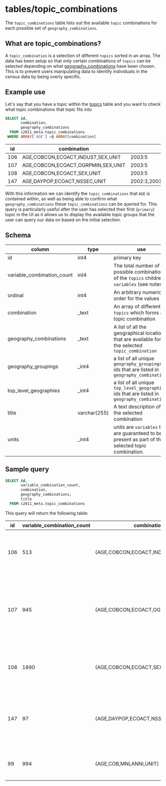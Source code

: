 # tables/topic_combinations
The `topic_combinations` table lists out the available `topic` combinations for each possible set of `geography_combinations`.

## What are topic_combinations?
A `topic_combination` is a selection of different `topics` sorted in an array. The data has been setup so that only certain combinations of `topics` can be selected depending on what [geography_combinations](geography_combinations.md) have been chosen. This is to prevent users manipulating data to identify individuals in the census data by being overly specific.

## Example use
Let's say that you have a topic within the [topics](topics.md) table and you want to check what topic combinations that topic fits into

```sql
SELECT id, 
       combination,
       geography_combinations
  FROM c2011_meta.topic_combinations
 WHERE ARRAY['AGE'] <@ ARRAY[combination]
```

|id|combination|geography_combinations|
|-|-|-|
|106|AGE,COBCON,ECOACT,INDUST,SEX,UNIT|2003:5|
|107|AGE,COBCON,ECOACT,OGRPMIN,SEX,UNIT|2003:5|
|108|AGE,COBCON,ECOACT,SEX,UNIT|2003:5|
|147|AGE,DAYPOP,ECOACT,NSSEC,UNIT|2002:3,2003:4,2003:5,2003:7,2004:4,2005:4,2006:4,2006:5,2006:7,2007:5,2008:4,2008:7,2009:5,2011:4,2013:4,2013:7|

With this information we can identify the `topic combinations` that `AGE` is contained within, as well as being able to confirm what `geography_combinations` these `topic_combinations` can be queried for.
This query is particularly useful after the user has selected their first (`primary`) topic in the UI as it allows us to display the available topic groups that the user can query our data on based on the initial selection.

## Schema

|column|type|use|
|-|-|-|
|id|int4|primary key|
|variable_combination_count|int4|The total number of possible combinations of the `topics` children `variables` (see notes)|
|ordinal|int4|An arbitrary numerical order for the values|
|combination|_text|An array of different `topics` which forms a topic combination|
|geography_combinations|_text|A list of all the geographical locations that are available for the selected `topic_combination`|
|geography_groupings|_int4|a list of all unique `geography_groupings` ids that are listed in `geography_combinations`|
|top_level_geographies|_int4|a list of all unique `top_level_geographies` ids that are listed in `geography_combinations`|
|title|varchar(255)|A text description of the selected combination|
|units|_int4|units are `variables` that are guaranteed to be present as part of the selected topic combination.|


## Sample query

```sql
SELECT id, 
       variable_combination_count, 
       combination, 
       geography_combinations, 
       title 
  FROM c2011_meta.topic_combinations
```

This query will return the following table:

|id|variable_combination_count|combination|geography_combinations|title|
|-|-|-|-|-|
|106|513|{AGE,COBCON,ECOACT,INDUST,SEX,UNIT}|{2003:5}|Country of birth (condensed for Northern Ireland) by Industry by Sex 2011|
|107|945|{AGE,COBCON,ECOACT,OGRPMIN,SEX,UNIT}|{2003:5}|Country of birth (condensed for Northern Ireland) by Economic activity by Occupation (minor groups) by Sex 2011|
|108|1890|{AGE,COBCON,ECOACT,SEX,UNIT}|{2003:5}|Age by Country of birth (condensed) by Economic activity by Sex 2011|
|147|97|{AGE,DAYPOP,ECOACT,NSSEC,UNIT}|{2002:3,2003:4,2003:5,2003:7,2004:4,2005:4,2006:4,2006:5,2006:7,2007:5,2008:4,2008:7,2009:5,2011:4,2013:4,2013:7}|NS-SeC (National Statistics Socio-economic Classification) (Workplace Population) 2011|
|99|994|{AGE,COB,MNLANNI,UNIT}|{2003:5,2006:5}|Country of birth by Main language (Northern Ireland)|2011|
